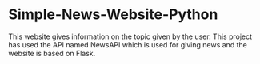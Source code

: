 # Simple-News-Website-Python
This website gives information on the topic given by the user. This project has used the API named NewsAPI which is used for giving news and the website is based on Flask.
